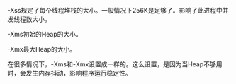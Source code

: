 -Xss规定了每个线程堆栈的大小。一般情况下256K是足够了。影响了此进程中并发线程数大小。

-Xms初始的Heap的大小。

-Xmx最大Heap的大小。

在很多情况下，-Xms和-Xmx设置成一样的。这么设置，是因为当Heap不够用时，会发生内存抖动，影响程序运行稳定性。